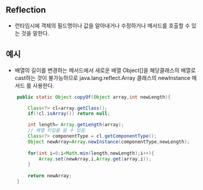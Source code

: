 ## Reflection
* 런타임시에 객체의 필드명이나 값을 알아내거나 수정하거나 메서드를 호출할 수 있는 것을 
말한다.

## 예시 
* 배열의 길이를 변경하는 메서드에서 새로운 배열 Object[]을 해당클래스의 배열로
cast하는 것이 불가능하므로 java.lang.reflect.Array 클래스의 newInstance 메서드
를 사용한다. 
```java
    public static Object copyOf(Object array,int newLength){

        Class<?> cl=array.getClass();
        if(!cl.isArray()) return null;

        int length= Array.getLength(array);
        // 배열 타입을 알 수 있음 
        Class<?> componentType = cl.getComponentType();
        Object newArray=Array.newInstance(componentType,newLength);
        
        for(int i=0;i<Math.min(length,newLength);i++){
            Array.set(newArray,i,Array.get(array,i));
        }
        
        return newArray;
    }
```